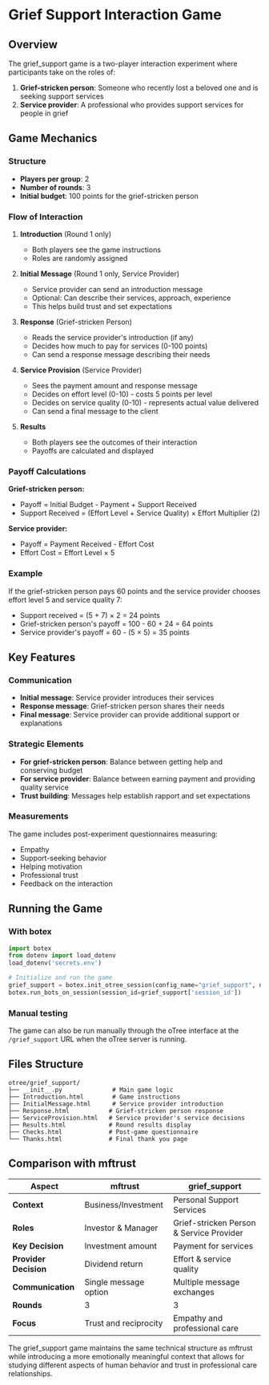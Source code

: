 # Grief Support Interaction Game

## Overview

The grief_support game is a two-player interaction experiment where participants take on the roles of:

1. **Grief-stricken person**: Someone who recently lost a beloved one and is seeking support services
2. **Service provider**: A professional who provides support services for people in grief

## Game Mechanics

### Structure
- **Players per group**: 2
- **Number of rounds**: 3
- **Initial budget**: 100 points for the grief-stricken person

### Flow of Interaction

1. **Introduction** (Round 1 only)
   - Both players see the game instructions
   - Roles are randomly assigned

2. **Initial Message** (Round 1 only, Service Provider)
   - Service provider can send an introduction message
   - Optional: Can describe their services, approach, experience
   - This helps build trust and set expectations

3. **Response** (Grief-stricken Person)
   - Reads the service provider's introduction (if any)
   - Decides how much to pay for services (0-100 points)
   - Can send a response message describing their needs

4. **Service Provision** (Service Provider)
   - Sees the payment amount and response message
   - Decides on effort level (0-10) - costs 5 points per level
   - Decides on service quality (0-10) - represents actual value delivered
   - Can send a final message to the client

5. **Results**
   - Both players see the outcomes of their interaction
   - Payoffs are calculated and displayed

### Payoff Calculations

**Grief-stricken person:**
- Payoff = Initial Budget - Payment + Support Received
- Support Received = (Effort Level + Service Quality) × Effort Multiplier (2)

**Service provider:**
- Payoff = Payment Received - Effort Cost
- Effort Cost = Effort Level × 5

### Example
If the grief-stricken person pays 60 points and the service provider chooses effort level 5 and service quality 7:

- Support received = (5 + 7) × 2 = 24 points
- Grief-stricken person's payoff = 100 - 60 + 24 = 64 points
- Service provider's payoff = 60 - (5 × 5) = 35 points

## Key Features

### Communication
- **Initial message**: Service provider introduces their services
- **Response message**: Grief-stricken person shares their needs
- **Final message**: Service provider can provide additional support or explanations

### Strategic Elements
- **For grief-stricken person**: Balance between getting help and conserving budget
- **For service provider**: Balance between earning payment and providing quality service
- **Trust building**: Messages help establish rapport and set expectations

### Measurements
The game includes post-experiment questionnaires measuring:
- Empathy
- Support-seeking behavior
- Helping motivation
- Professional trust
- Feedback on the interaction

## Running the Game

### With botex
```python
import botex
from dotenv import load_dotenv
load_dotenv('secrets.env')

# Initialize and run the game
grief_support = botex.init_otree_session(config_name="grief_support", npart=2)
botex.run_bots_on_session(session_id=grief_support['session_id'])
```

### Manual testing
The game can also be run manually through the oTree interface at the `/grief_support` URL when the oTree server is running.

## Files Structure

```
otree/grief_support/
├── __init__.py              # Main game logic
├── Introduction.html        # Game instructions
├── InitialMessage.html      # Service provider introduction
├── Response.html           # Grief-stricken person response
├── ServiceProvision.html   # Service provider's service decisions
├── Results.html            # Round results display
├── Checks.html             # Post-game questionnaire
└── Thanks.html             # Final thank you page
```

## Comparison with mftrust

| Aspect | mftrust | grief_support |
|--------|---------|---------------|
| **Context** | Business/Investment | Personal Support Services |
| **Roles** | Investor & Manager | Grief-stricken Person & Service Provider |
| **Key Decision** | Investment amount | Payment for services |
| **Provider Decision** | Dividend return | Effort & service quality |
| **Communication** | Single message option | Multiple message exchanges |
| **Rounds** | 3 | 3 |
| **Focus** | Trust and reciprocity | Empathy and professional care |

The grief_support game maintains the same technical structure as mftrust while introducing a more emotionally meaningful context that allows for studying different aspects of human behavior and trust in professional care relationships.

